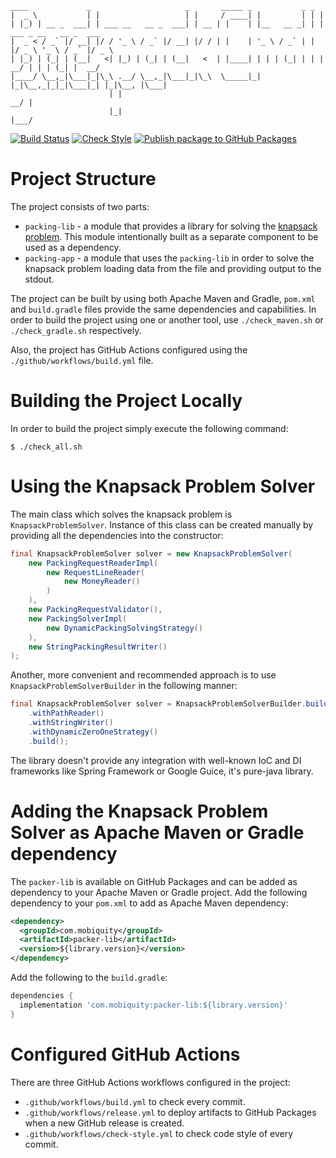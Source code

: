 ```
____             _                     _       _____ _           _ _                       
|  _ \           | |                   | |     / ____| |         | | |                      
| |_) | __ _  ___| | ___ __   __ _  ___| | __ | |    | |__   __ _| | | ___ _ __   __ _  ___
|  _ < / _` |/ __| |/ / '_ \ / _` |/ __| |/ / | |    | '_ \ / _` | | |/ _ \ '_ \ / _` |/ _ \
| |_) | (_| | (__|   <| |_) | (_| | (__|   <  | |____| | | | (_| | | |  __/ | | | (_| |  __/
|____/ \__,_|\___|_|\_\ .__/ \__,_|\___|_|\_\  \_____|_| |_|\__,_|_|_|\___|_| |_|\__, |\___|
                      | |                                                         __/ |     
                      |_|                                                        |___/      
```

[![Build Status](https://github.com/aabarmin/backpack-coding-challenge/actions/workflows/build.yml/badge.svg)](https://github.com/aabarmin/backpack-coding-challenge/actions/workflows/build.yml) 
[![Check Style](https://github.com/aabarmin/backpack-coding-challenge/actions/workflows/check-style.yml/badge.svg)](https://github.com/aabarmin/backpack-coding-challenge/actions/workflows/check-style.yml)
[![Publish package to GitHub Packages](https://github.com/aabarmin/backpack-coding-challenge/actions/workflows/release.yml/badge.svg)](https://github.com/aabarmin/backpack-coding-challenge/actions/workflows/release.yml)

# Project Structure

The project consists of two parts: 

* `packing-lib` - a module that provides a library for solving the [knapsack problem](https://en.wikipedia.org/wiki/Knapsack_problem). 
  This module intentionally built as a separate component to be used as a dependency.
* `packing-app` - a module that uses the `packing-lib` in order to solve the knapsack problem loading data from the
file and providing output to the stdout.
  
The project can be built by using both Apache Maven and Gradle, `pom.xml` and `build.gradle` files provide the same
dependencies and capabilities. In order to build the project using one or another tool, use `./check_maven.sh` or
`./check_gradle.sh` respectively.

Also, the project has GitHub Actions configured using the `./github/workflows/build.yml` file.

# Building the Project Locally

In order to build the project simply execute the following command: 

```shell
$ ./check_all.sh
```

# Using the Knapsack Problem Solver

The main class which solves the knapsack problem is `KnapsackProblemSolver`. Instance of this class can be created
manually by providing all the dependencies into the constructor:

```java
final KnapsackProblemSolver solver = new KnapsackProblemSolver(
    new PackingRequestReaderImpl(
        new RequestLineReader(
            new MoneyReader()
        )
    ),
    new PackingRequestValidator(),
    new PackingSolverImpl(
        new DynamicPackingSolvingStrategy()
    ),
    new StringPackingResultWriter()
);
```

Another, more convenient and recommended approach is to use `KnapsackProblemSolverBuilder` in the following manner: 

```java
final KnapsackProblemSolver solver = KnapsackProblemSolverBuilder.builder()
    .withPathReader()
    .withStringWriter()
    .withDynamicZeroOneStrategy()
    .build();
```

The library doesn't provide any integration with well-known IoC and DI frameworks like Spring Framework or Google Guice, 
it's pure-java library. 

# Adding the Knapsack Problem Solver as Apache Maven or Gradle dependency

The `packer-lib` is available on GitHub Packages and can be added as dependency to your Apache Maven or Gradle project.
Add the following dependency to your `pom.xml` to add as Apache Maven dependency: 

```xml
<dependency>
  <groupId>com.mobiquity</groupId>
  <artifactId>packer-lib</artifactId>
  <version>${library.version}</version>
</dependency>
```

Add the following to the `build.gradle`: 

```groovy
dependencies {
  implementation 'com.mobiquity:packer-lib:${library.version}'
}
```

# Configured GitHub Actions

There are three GitHub Actions workflows configured in the project: 

* `.github/workflows/build.yml` to check every commit. 
* `.github/workflows/release.yml` to deploy artifacts to GitHub Packages when a new GitHub release is created. 
* `.github/workflows/check-style.yml` to check code style of every commit.
